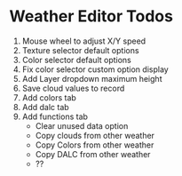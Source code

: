 # Weather Editor Todos

1. Mouse wheel to adjust X/Y speed
2. Texture selector default options
3. Color selector default options
4. Fix color selector custom option display
5. Add Layer dropdown maximum height
6. Save cloud values to record
7. Add colors tab
8. Add dalc tab
9. Add functions tab
    - Clear unused data option
    - Copy clouds from other weather
    - Copy Colors from other weather
    - Copy DALC from other weather
    - ??
